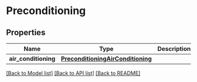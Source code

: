 # Preconditioning

## Properties
Name | Type | Description | Notes
------------ | ------------- | ------------- | -------------
**air_conditioning** | [**PreconditioningAirConditioning**](PreconditioningAirConditioning.md) |  | [optional] 

[[Back to Model list]](../../README.md#documentation-for-models) [[Back to API list]](../../README.md#documentation-for-api-endpoints) [[Back to README]](../../README.md)


